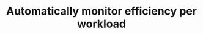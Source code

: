 ---
layout:     tactic
title:      "Automatically monitor efficiency per workload"
tags:       performance
t-sort:     "Awesome Tactic"
t-type:     "Architectural Tactic"
categories: resource-monitoring
t-description: "Automatically monitoring the performance of software provides insights into its behavior and highlights the sections to focus on for optimization. Monitoring the energy consumption is a prerequisite for optimizing a workload for energy efficiency."
t-participant: "Cloud consumer"
t-artifact: "Cloud workloads"
t-context: "Public cloud"
t-feature: 
t-intent: "Providing insight into workload behavior in order to optimize for energy-efficiency"
t-targetQA: "Performance"
t-relatedQA: "Energy-efficiency"
t-measuredimpact: 
t-source: "Master Thesis “Architectural Tactics to Optimize Software for Energy Efficiency in the Public Cloud” by Sophie Vos"
t-source-doi: "NA"
---